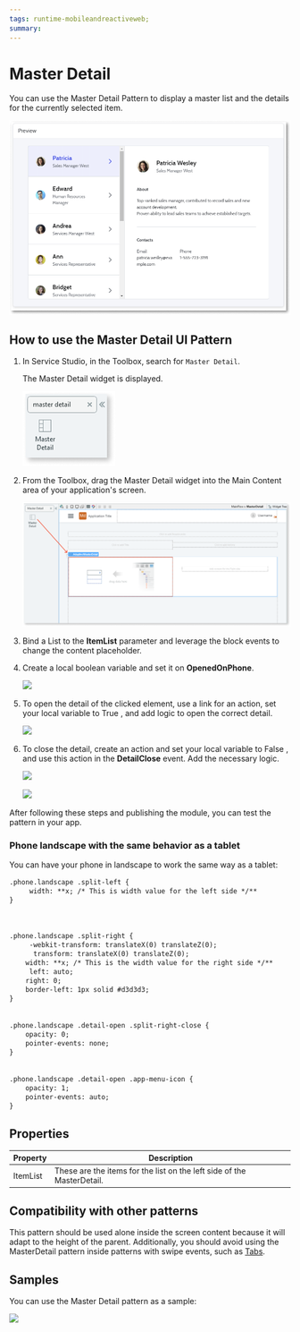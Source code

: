 ```yaml
---
tags: runtime-mobileandreactiveweb;  
summary: 
---
```


# Master Detail

You can use the Master Detail Pattern to display a master list and the details for the currently selected item.

![](images/masterdetail-preview.png)


## How to use the Master Detail UI Pattern


1. In Service Studio, in the Toolbox, search for `Master Detail`. 

    The Master Detail widget is displayed.
    
    ![](images/masterdetail-widget.png)

1. From the Toolbox, drag the Master Detail widget into the Main Content area of your application's screen.

     ![](images/masterdetail-image-1.png)

1. Bind a List to the **ItemList** parameter and leverage the block events to change the content placeholder.

1. Create a local boolean variable and set it on **OpenedOnPhone**.

    ![](images/MasterDetail_list_open.png)

1. To open the detail of the clicked element, use a link for an action, set your local variable to True , and add logic to open the correct detail.

    ![](images/MasterDetail_assignments.png)

1. To close the detail, create an action and set your local variable to False , and use this action in the **DetailClose** event. Add the necessary logic.

    ![](images/MasterDetail_close_detail.png)

    ![](images/MasterDetail_list_open_false.png)

After following these steps and publishing the module, you can test the pattern in your app. 

### Phone landscape with the same behavior as a tablet

You can have your phone in landscape to work the same way as a tablet:

    
    
    .phone.landscape .split-left {
         width: **x; /* This is width value for the left side */**
    }
    
    
    
    .phone.landscape .split-right {
         -webkit-transform: translateX(0) translateZ(0);
          transform: translateX(0) translateZ(0);
        width: **x; /* This is the width value for the right side */**
         left: auto;
        right: 0;
        border-left: 1px solid #d3d3d3;
    }
    
    
    .phone.landscape .detail-open .split-right-close {
        opacity: 0;
        pointer-events: none;
    }
    
    
    .phone.landscape .detail-open .app-menu-icon {
        opacity: 1;
        pointer-events: auto;
    }
    
    

## Properties

**Property** |  **Description** |   
|---|---|
|ItemList  |  These are the items for the list on the left side of the MasterDetail.  |  N/A  
  
 
  
## Compatibility with other patterns

This pattern should be used alone inside the screen content because it will adapt to the height of the parent. Additionally, you should avoid using the MasterDetail pattern inside patterns with swipe events, such as [Tabs](<tabs.md>).

## Samples

You can use the Master Detail pattern as a sample:

![](images/MasterDetail-Sample-1.PNG)
